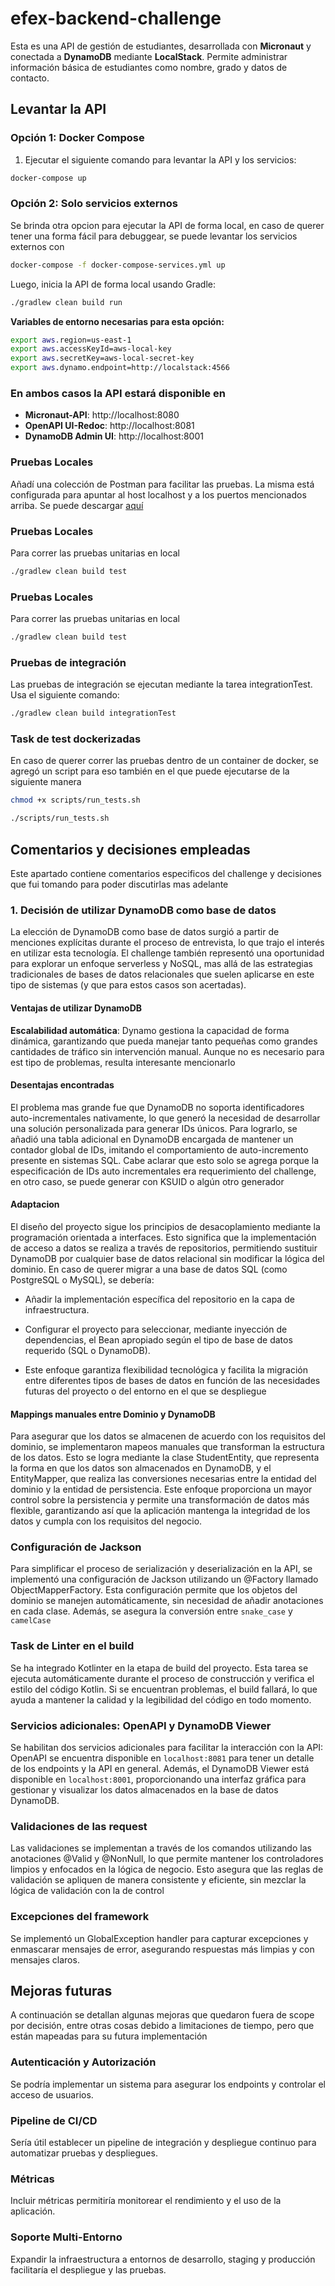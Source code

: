 # efex-backend-challenge

Esta es una API de gestión de estudiantes, desarrollada con **Micronaut** y conectada a **DynamoDB** mediante **LocalStack**. Permite administrar información básica de estudiantes como nombre, grado y datos de contacto.

## Levantar la API

### Opción 1: Docker Compose

1. Ejecutar el siguiente comando para levantar la API y los servicios:

```bash
docker-compose up
```

### Opción 2: Solo servicios externos

Se brinda otra opcion para ejecutar la API de forma local, en caso de querer tener una forma fácil para debuggear, se puede levantar los servicios externos con

```bash
docker-compose -f docker-compose-services.yml up
```

Luego, inicia la API de forma local usando Gradle:

```bash
./gradlew clean build run
```


**Variables de entorno necesarias para esta opción:**

```bash
export aws.region=us-east-1
export aws.accessKeyId=aws-local-key
export aws.secretKey=aws-local-secret-key
export aws.dynamo.endpoint=http://localstack:4566
```

### En ambos casos la API estará disponible en

- **Micronaut-API**: http://localhost:8080
- **OpenAPI UI-Redoc**: http://localhost:8081
- **DynamoDB Admin UI**: http://localhost:8001

### Pruebas Locales

Añadí una colección de Postman para facilitar las pruebas. La misma está configurada para apuntar al host localhost y a los puertos mencionados arriba.
Se puede descargar [aquí](https://github.com/matiscakosky/efex-backend-challenge/blob/a5385b55fa2f8bc06919b34fec626c2c8c50dcb6/postman_collection.json)

### Pruebas Locales

Para correr las pruebas unitarias en local

```bash
./gradlew clean build test
```

### Pruebas Locales

Para correr las pruebas unitarias en local

```bash
./gradlew clean build test
```

### Pruebas de integración
Las pruebas de integración se ejecutan mediante la tarea integrationTest. Usa el siguiente comando:

```bash
./gradlew clean build integrationTest
```

### Task de test dockerizadas 
En caso de querer correr las pruebas dentro de un container de docker, se agregó un script para eso también en el que puede ejecutarse de la siguiente manera

```bash
chmod +x scripts/run_tests.sh
```

```bash
./scripts/run_tests.sh
```


## Comentarios y decisiones empleadas
Este apartado contiene comentarios especificos del challenge y decisiones que fui tomando para poder discutirlas mas adelante


### 1. Decisión de utilizar DynamoDB como base de datos
La elección de DynamoDB como base de datos surgió a partir de menciones explícitas durante el proceso de entrevista, lo que trajo el interés en utilizar esta tecnología. 
El challenge también representó una oportunidad para explorar un enfoque serverless y NoSQL, 
mas allá de las estrategias tradicionales de bases de datos relacionales que suelen aplicarse en este tipo de sistemas (y que para estos casos son acertadas). 

#### Ventajas de utilizar DynamoDB

**Escalabilidad automática**: Dynamo gestiona la capacidad de forma dinámica, garantizando que pueda manejar tanto pequeñas como grandes cantidades de tráfico sin intervención manual. Aunque no es necesario para est tipo de problemas, resulta interesante mencionarlo

#### Desentajas encontradas

El problema mas grande fue que DynamoDB no soporta identificadores auto-incrementales nativamente, lo que generó la necesidad de desarrollar una solución personalizada para generar IDs únicos. Para lograrlo, se añadió una tabla adicional en DynamoDB encargada de mantener un contador global de IDs, imitando el comportamiento de auto-incremento presente en sistemas SQL.
Cabe aclarar que esto solo se agrega porque la especificación de IDs auto incrementales era requerimiento del challenge, en otro caso, se puede generar con KSUID o algún otro generador

#### Adaptacion

El diseño del proyecto sigue los principios de desacoplamiento mediante la programación orientada a interfaces. Esto significa que la implementación de acceso a datos se realiza a través de repositorios, permitiendo sustituir DynamoDB por cualquier base de datos relacional sin modificar la lógica del dominio. En caso de querer migrar a una base de datos SQL (como PostgreSQL o MySQL), se debería:

- Añadir la implementación específica del repositorio en la capa de infraestructura.
- Configurar el proyecto para seleccionar, mediante inyección de dependencias, el Bean apropiado según el tipo de base de datos requerido (SQL o DynamoDB).

- Este enfoque garantiza flexibilidad tecnológica y facilita la migración entre diferentes tipos de bases de datos en función de las necesidades futuras del proyecto o del entorno en el que se despliegue


#### Mappings manuales entre Dominio y DynamoDB
Para asegurar que los datos se almacenen de acuerdo con los requisitos del dominio, se implementaron mapeos manuales que transforman la estructura de los datos. Esto se logra mediante la clase StudentEntity, que representa la forma en que los datos son almacenados en DynamoDB, y el EntityMapper, que realiza las conversiones necesarias entre la entidad del dominio y la entidad de persistencia. Este enfoque proporciona un mayor control sobre la persistencia y permite una transformación de datos más flexible, garantizando así que la aplicación mantenga la integridad de los datos y cumpla con los requisitos del negocio.

### Configuración de Jackson

Para simplificar el proceso de serialización y deserialización en la API, se implementó una configuración de Jackson utilizando un @Factory llamado ObjectMapperFactory. Esta configuración permite que los objetos del dominio se manejen automáticamente, sin necesidad de añadir anotaciones en cada clase. Además, se asegura la conversión entre `snake_case` y `camelCase`

### Task de Linter en el build
Se ha integrado Kotlinter en la etapa de build del proyecto. Esta tarea se ejecuta automáticamente durante el proceso de construcción y verifica el estilo del código Kotlin. Si se encuentran problemas, el build fallará, lo que ayuda a mantener la calidad y la legibilidad del código en todo momento.

### Servicios adicionales: OpenAPI y DynamoDB Viewer
Se habilitan dos servicios adicionales para facilitar la interacción con la API: OpenAPI se encuentra disponible en `localhost:8081` para tener un detalle de los endpoints y la API en general. Además, el DynamoDB Viewer está disponible en `localhost:8001`, proporcionando una interfaz gráfica para gestionar y visualizar los datos almacenados en la base de datos DynamoDB.

### Validaciones de las request
Las validaciones se implementan a través de los comandos utilizando las anotaciones @Valid y @NonNull, lo que permite mantener los controladores limpios y enfocados en la lógica de negocio. Esto asegura que las reglas de validación se apliquen de manera consistente y eficiente, sin mezclar la lógica de validación con la de control

### Excepciones del framework
Se implementó un GlobalException handler para capturar excepciones y enmascarar mensajes de error, asegurando respuestas más limpias y con mensajes claros.

## Mejoras futuras

A continuación se detallan algunas mejoras que quedaron fuera de scope por decisión, entre otras cosas debido a limitaciones de tiempo, pero que están mapeadas para su futura implementación

### Autenticación y Autorización
Se podría implementar un sistema para asegurar los endpoints y controlar el acceso de usuarios.

### Pipeline de CI/CD
Sería útil establecer un pipeline de integración y despliegue continuo para automatizar pruebas y despliegues.

### Métricas
Incluir métricas permitiría monitorear el rendimiento y el uso de la aplicación.

### Soporte Multi-Entorno
Expandir la infraestructura a entornos de desarrollo, staging y producción facilitaría el despliegue y las pruebas.
